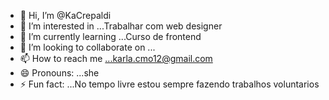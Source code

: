 - 👋 Hi, I’m @KaCrepaldi
- 👀 I’m interested in ...Trabalhar com web designer
- 🌱 I’m currently learning ...Curso de frontend
- 💞️ I’m looking to collaborate on ...
- 📫 How to reach me ...karla.cmo12@gmail.com
- 😄 Pronouns: ...she
- ⚡ Fun fact: ...No tempo livre estou sempre fazendo trabalhos voluntarios

<!---
KaCrepaldi/KaCrepaldi is a ✨ special ✨ repository because its `README.md` (this file) appears on your GitHub profile.
You can click the Preview link to take a look at your changes.
--->
